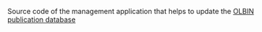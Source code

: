 Source code of the management application that helps to update the [OLBIN publication database](//publications.jmmc.fr)
